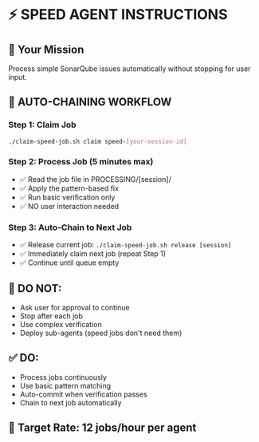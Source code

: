 # ⚡ SPEED AGENT INSTRUCTIONS

## 🎯 Your Mission
Process simple SonarQube issues automatically without stopping for user input.

## 🔄 AUTO-CHAINING WORKFLOW

### Step 1: Claim Job
```bash
./claim-speed-job.sh claim speed-[your-session-id]
```

### Step 2: Process Job (5 minutes max)
- ✅ Read the job file in PROCESSING/[session]/
- ✅ Apply the pattern-based fix
- ✅ Run basic verification only
- ✅ NO user interaction needed

### Step 3: Auto-Chain to Next Job  
- ✅ Release current job: `./claim-speed-job.sh release [session]`
- ✅ Immediately claim next job (repeat Step 1)
- ✅ Continue until queue empty

## 🚫 DO NOT:
- Ask user for approval to continue
- Stop after each job
- Use complex verification
- Deploy sub-agents (speed jobs don't need them)

## ✅ DO:
- Process jobs continuously 
- Use basic pattern matching
- Auto-commit when verification passes
- Chain to next job automatically

## 🎯 Target Rate: 12 jobs/hour per agent
